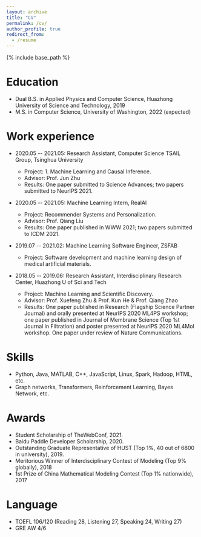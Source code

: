 ```yaml
---
layout: archive
title: "CV"
permalink: /cv/
author_profile: true
redirect_from:
  - /resume
---
```


{% include base_path %}

Education
======
* Dual B.S. in Applied Physics and Computer Science, Huazhong University of Science and Technology, 2019
* M.S. in Computer Science, University of Washington, 2022 (expected)

Work experience
======
* 2020.05 -- 2021.05: Research Assistant, Computer Science TSAIL Group, Tsinghua University 
  * Project: 1. Machine Learning and Causal Inference.
  * Advisor: Prof. Jun Zhu
  * Results: One paper submitted to Science Advances; two papers submitted to NeurIPS 2021.

* 2020.05 -- 2021.05: Machine Learning Intern, RealAI 
  * Project: Recommender Systems and Personalization.
  * Advisor: Prof. Qiang Liu
  * Results: One paper published in WWW 2021; two papers submitted to ICDM 2021.

* 2019.07 -- 2021.02: Machine Learning Software Engineer, ZSFAB
  * Project: Software development and machine learning design of medical artificial materials.

* 2018.05 -- 2019.06: Research Assistant, Interdisciplinary Research Center, Huazhong U of Sci and Tech
  * Project: Machine Learning and Scientific Discovery.
  * Advisor: Prof. Xuefeng Zhu & Prof. Kun He & Prof. Qiang Zhao
  * Results: One paper published in Research (Flagship Science Partner Journal) and orally presented at NeurIPS 2020 ML4PS workshop; one paper published in Journal of Membrane Science (Top 1st Journal in Filtration) and poster presented at NeurIPS 2020 ML4Mol workshop. One paper under review of Nature Communications.
  
Skills
======
* Python, Java, MATLAB, C++, JavaScript, Linux, Spark, Hadoop, HTML, etc.
* Graph networks, Transformers, Reinforcement Learning, Bayes Network, etc.

Awards
======
* Student Scholarship of TheWebConf, 2021.
* Baidu Paddle Developer Scholarship, 2020.
* Outstanding Graduate Representative of HUST (Top 1%, 40 out of 6800 in university), 2019.
* Meritorious Winner of Interdisciplinary Contest of Modeling (Top 9% globally), 2018
* 1st Prize of China Mathematical Modeling Contest (Top 1% nationwide), 2017
  
Language
======
* TOEFL 106/120 (Reading 28, Listening 27, Speaking 24, Writing 27)
* GRE AW 4/6
  
